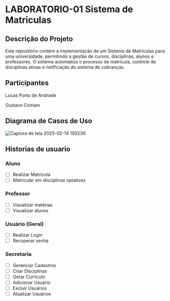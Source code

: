 # LABORATORIO-01  Sistema de Matriculas

## Descrição do Projeto

Este repositório contém a implementação de um Sistema de Matrículas para uma universidade, permitindo a gestão de cursos, disciplinas, alunos e professores. O sistema automatiza o processo de matrícula, controle de disciplinas ativas e notificação do sistema de cobranças.

## Participantes
Lucas Porto de Andrade

Gustavo Comam

## Diagrama de Casos de Uso
![Captura de tela 2025-02-14 193236](https://github.com/user-attachments/assets/4bf2d086-f621-48bd-a07f-8830ea5cbea7)

## Historias de usuario

### Aluno
- [ ] Realizar Matrícula
- [ ] Matricular em disciplinas optativas

### Professor
- [ ] Visualizar matérias
- [ ] Visualizar alunos

### Usuário (Geral)
- [ ] Realizar Login
- [ ] Recuperar senha

### Secretaria
- [ ] Gerenciar Cadastros
- [ ] Criar Disciplinas
- [ ] Gerar Currículo
- [ ] Adicionar Usuário
- [ ] Excluir Usuários
- [ ] Atualizar Usuários
